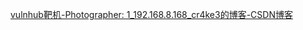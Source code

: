 [vulnhub靶机-Photographer: 1_192.168.8.168_cr4ke3的博客-CSDN博客](https://blog.csdn.net/weixin_43784056/article/details/107898552)